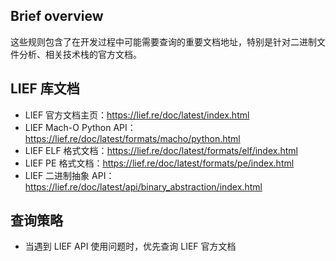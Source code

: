 ## Brief overview
这些规则包含了在开发过程中可能需要查询的重要文档地址，特别是针对二进制文件分析、相关技术栈的官方文档。

## LIEF 库文档
- LIEF 官方文档主页：https://lief.re/doc/latest/index.html
- LIEF Mach-O Python API：https://lief.re/doc/latest/formats/macho/python.html
- LIEF ELF 格式文档：https://lief.re/doc/latest/formats/elf/index.html
- LIEF PE 格式文档：https://lief.re/doc/latest/formats/pe/index.html
- LIEF 二进制抽象 API：https://lief.re/doc/latest/api/binary_abstraction/index.html

## 查询策略
- 当遇到 LIEF API 使用问题时，优先查询 LIEF 官方文档

